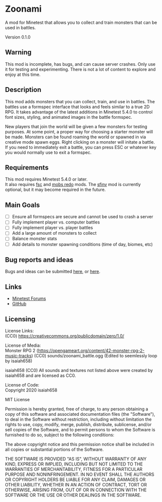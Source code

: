 # Zoonami
A mod for Minetest that allows you to collect and train monsters that can be used in battles.

Version 0.1.0

## Warning
This mod is incomplete, has bugs, and can cause server crashes. Only use it for testing 
and experimenting. There is not a lot of content to explore and enjoy at this time.

## Description
This mod adds monsters that you can collect, train, and use in battles. The battles
use a formspec interface that looks and feels similar to a true 2D RPG. It takes 
advantage of the latest additions in Minetest 5.4.0 to control font sizes, styling, 
and animated images in the battle formspec.

New players that join the world will be given a few monsters for testing purposes.
At some point, a proper way for choosing a starter monster will be made. Monsters 
can be found roaming the world or spawned in via creative mode spawn eggs.
Right clicking on a monster will initate a battle. If you need to immediately exit
a battle, you can press ESC or whatever key you would normally use to exit a
formspec.

## Requirements
This mod requires Minetest 5.4.0 or later.  
It also requires [fsc](https://forum.minetest.net/viewtopic.php?t=19203) and [mobs redo](https://forum.minetest.net/viewtopic.php?t=9917) mods. The [sfinv](https://forum.minetest.net/viewtopic.php?t=19765) mod is currently optional, but it may become required in the future.

## Main Goals
- [ ] Ensure all formspecs are secure and cannot be used to crash a server
- [ ] Fully implement player vs. computer battles
- [ ] Fully implement player vs. player battles
- [ ] Add a large amount of monsters to collect
- [ ] Balance monster stats
- [ ] Add details to monster spawning conditions (time of day, biomes, etc)

## Bug reports and ideas
Bugs and ideas can be submitted [here](https://forum.minetest.net/viewtopic.php?f=9&t=25356&sid=1ffebc6a6c8b35653d939a376a067a7f), or [here](https://github.com/isaiah658/zoonami/issues/new).

## Links
* [Minetest Forums](https://forum.minetest.net/viewtopic.php?f=9&t=25356&sid=1ffebc6a6c8b35653d939a376a067a7f)
* [GitHub](http://github.com/isaiah658/zoonami/)

## Licensing
License Links:  
(CC0) https://creativecommons.org/publicdomain/zero/1.0/

License of Media:  
Monster RPG 2 (https://opengameart.org/content/42-monster-rpg-2-music-tracks) (CC0)
	sounds/zoonami_battle.ogg (Edited to seemlessly loop by isaiah658)

isaiah658 (CC0)
	All sounds and textures not listed above were created by isaiah658 and are licensed as CC0.

License of Code:  
Copyright 2020 isaiah658

MIT License

Permission is hereby granted, free of charge, to any person obtaining a copy of this software and associated documentation files (the "Software"), to deal in the Software without restriction, including without limitation the rights to use, copy, modify, merge, publish, distribute, sublicense, and/or sell copies of the Software, and to permit persons to whom the Software is furnished to do so, subject to the following conditions:

The above copyright notice and this permission notice shall be included in all copies or substantial portions of the Software.

THE SOFTWARE IS PROVIDED "AS IS", WITHOUT WARRANTY OF ANY KIND, EXPRESS OR IMPLIED, INCLUDING BUT NOT LIMITED TO THE WARRANTIES OF MERCHANTABILITY, FITNESS FOR A PARTICULAR PURPOSE AND NONINFRINGEMENT. IN NO EVENT SHALL THE AUTHORS OR COPYRIGHT HOLDERS BE LIABLE FOR ANY CLAIM, DAMAGES OR OTHER LIABILITY, WHETHER IN AN ACTION OF CONTRACT, TORT OR OTHERWISE, ARISING FROM, OUT OF OR IN CONNECTION WITH THE SOFTWARE OR THE USE OR OTHER DEALINGS IN THE SOFTWARE.

